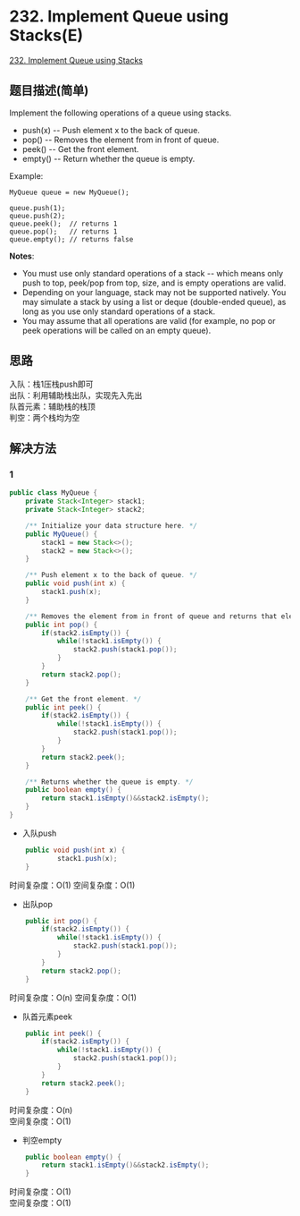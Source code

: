 # 232. Implement Queue using Stacks(E)
[232. Implement Queue using Stacks](https://leetcode-cn.com/problems/implement-queue-using-stacks/)

## 题目描述\(简单\)

Implement the following operations of a queue using stacks.

* push\(x\) -- Push element x to the back of queue.
* pop\(\) -- Removes the element from in front of queue.
* peek\(\) -- Get the front element.
* empty\(\) -- Return whether the queue is empty.

Example:

```
MyQueue queue = new MyQueue();

queue.push(1);
queue.push(2);  
queue.peek();  // returns 1
queue.pop();   // returns 1
queue.empty(); // returns false
```

**Notes**:

* You must use only standard operations of a stack -- which means only push to top, peek/pop from top, size, and is empty operations are valid.
* Depending on your language, stack may not be supported natively. You may simulate a stack by using a list or deque \(double-ended queue\), as long as you use only standard operations of a stack.
* You may assume that all operations are valid \(for example, no pop or peek operations will be called on an empty queue\).

## 思路

入队：栈1压栈push即可  
出队：利用辅助栈出队，实现先入先出  
队首元素：辅助栈的栈顶  
判空：两个栈均为空

## 解决方法

### 1

```java
public class MyQueue {
    private Stack<Integer> stack1;
    private Stack<Integer> stack2;

    /** Initialize your data structure here. */
    public MyQueue() {
        stack1 = new Stack<>();
        stack2 = new Stack<>();
    }

    /** Push element x to the back of queue. */
    public void push(int x) {
        stack1.push(x);
    }

    /** Removes the element from in front of queue and returns that element. */
    public int pop() {
        if(stack2.isEmpty()) {
            while(!stack1.isEmpty()) {
                stack2.push(stack1.pop());
            }
        }
        return stack2.pop();
    }

    /** Get the front element. */
    public int peek() {
        if(stack2.isEmpty()) {
            while(!stack1.isEmpty()) {
                stack2.push(stack1.pop());
            }
        }
        return stack2.peek();
    }

    /** Returns whether the queue is empty. */
    public boolean empty() {
        return stack1.isEmpty()&&stack2.isEmpty();
    }
}
```

* 入队push

```java
    public void push(int x) {
            stack1.push(x);
    }
```

时间复杂度：O(1)
空间复杂度：O(1)

* 出队pop

```java
    public int pop() {
        if(stack2.isEmpty()) {
            while(!stack1.isEmpty()) {
                stack2.push(stack1.pop());
            }
        }
        return stack2.pop();
    }
```

时间复杂度：O(n)
空间复杂度：O(1)

* 队首元素peek

```java
    public int peek() {
        if(stack2.isEmpty()) {
            while(!stack1.isEmpty()) {
                stack2.push(stack1.pop());
            }
        }
        return stack2.peek();
    }
```
时间复杂度：O(n)  
空间复杂度：O(1)

* 判空empty

```java
    public boolean empty() {
        return stack1.isEmpty()&&stack2.isEmpty();
    }
```

时间复杂度：O(1)  
空间复杂度：O(1)



